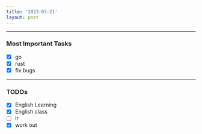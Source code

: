 ```yaml
---
title: '2023-03-21'
layout: post
---
```


---

### Most Important Tasks

- [x] go
- [x] rust
- [x] fix bugs

---

### TODOs

- [x] English Learning
- [x] English class
- [ ] lr
- [x] work out
